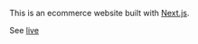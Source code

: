 This is an ecommerce website built with [Next.js](https://nextjs.org/).

See [live](https://focus-bike-shop.vercel.app/)
